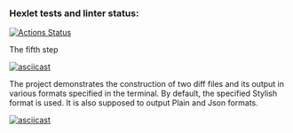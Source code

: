 ### Hexlet tests and linter status:
[![Actions Status](https://github.com/olegserbat/php-project-48/actions/workflows/hexlet-check.yml/badge.svg)](https://github.com/olegserbat/php-project-48/actions)

The fifth step 

[![asciicast](https://asciinema.org/a/bsm6dbt4ComI026abuEjCPzBv.svg)](https://asciinema.org/a/bsm6dbt4ComI026abuEjCPzBv)

The project demonstrates the construction of two diff files and its output in various formats specified in the terminal.
By default, the specified Stylish format is used. It is also supposed to output Plain and Json formats.

[![asciicast](https://asciinema.org/a/yZ8BBwSu3GwzaAjub7jPOJWyO.svg)](https://asciinema.org/a/yZ8BBwSu3GwzaAjub7jPOJWyO)
